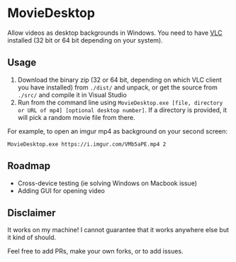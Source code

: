 # MovieDesktop
Allow videos as desktop backgrounds in Windows. You need to have [VLC](https://www.videolan.org/vlc/) installed (32 bit or 64 bit depending on your system).

## Usage
1. Download the binary zip (32 or 64 bit, depending on which VLC client you have installed) from `./dist/` and unpack, or get the source from `./src/` and compile it in Visual Studio
2. Run from the command line using `MovieDesktop.exe [file, directory or URL of mp4] [optional desktop number]`. If a directory is provided, it will pick a random movie file from there.

For example, to open an imgur mp4 as background on your second screen:

    MovieDesktop.exe https://i.imgur.com/VMb5aPE.mp4 2

## Roadmap
* Cross-device testing (ie solving Windows on Macbook issue)
* Adding GUI for opening video

## Disclaimer
It works on my machine! I cannot guarantee that it works anywhere else but it kind of should.

Feel free to add PRs, make your own forks, or to add issues.  
